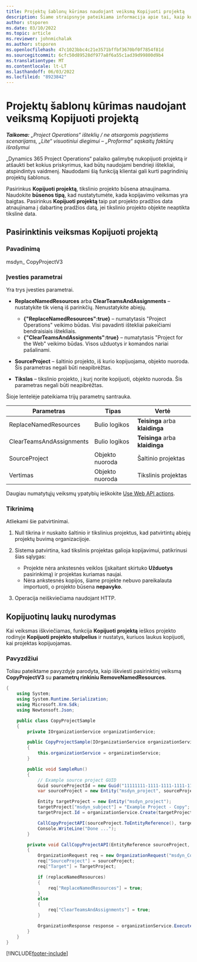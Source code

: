 ```yaml
---
title: Projektų šablonų kūrimas naudojant veiksmą Kopijuoti projektą
description: Šiame straipsnyje pateikiama informacija apie tai, kaip kurti projekto šablonus naudojant pasirinktinį veiksmą Kopijuoti projektą.
author: stsporen
ms.date: 03/10/2022
ms.topic: article
ms.reviewer: johnmichalak
ms.author: stsporen
ms.openlocfilehash: 47c1023bbc4c21e3571bffbf3670bf0f7854f81d
ms.sourcegitcommit: 6cfc50d89528df977a8f6a55c1ad39d99800d9b4
ms.translationtype: MT
ms.contentlocale: lt-LT
ms.lasthandoff: 06/03/2022
ms.locfileid: "8923842"
---
```

# <a name="develop-project-templates-with-copy-project"></a>Projektų šablonų kūrimas naudojant veiksmą Kopijuoti projektą

_**Taikoma:** „Project Operations“ išteklių / ne atsargomis pagrįstiems scenarijams, „Lite“ visuotiniui diegimui – „Proforma“ sąskaitų faktūrų išrašymui_

„Dynamics 365 Project Operations“ palaiko galimybę nukopijuoti projektą ir atšaukti bet kokius priskyrimus, kad būtų naudojami bendrieji ištekliai, atspindintys vaidmenį. Naudodami šią funkciją klientai gali kurti pagrindinių projektų šablonus.

Pasirinkus **Kopijuoti projektą**, tikslinio projekto būsena atnaujinama. Naudokite **būsenos tipą**, kad nustatytumėte, kada kopijavimo veiksmas yra baigtas. Pasirinkus **Kopijuoti projektą** taip pat projekto pradžios data atnaujinama į dabartinę pradžios datą, jei tikslinio projekto objekte neaptikta tikslinė data.

## <a name="copy-project-custom-action"></a>Pasirinktinis veiksmas Kopijuoti projektą

### <a name="name"></a>Pavadinimą 

msdyn\_ CopyProjectV3

### <a name="input-parameters"></a>Įvesties parametrai

Yra trys įvesties parametrai.

- **ReplaceNamedResources** arba **ClearTeamsAndAssignments** – nustatykite tik vieną iš parinkčių. Nenustatykite abiejų.

    - **\{"ReplaceNamedResources":true\}** – numatytasis "Project Operations" veikimo būdas. Visi pavadinti ištekliai pakeičiami bendraisiais ištekliais.
    - **\{"ClearTeamsAndAssignments":true\}** – numatytasis "Project for the Web" veikimo būdas. Visos užduotys ir komandos nariai pašalinami.

- **SourceProject** – šaltinio projekto, iš kurio kopijuojama, objekto nuoroda. Šis parametras negali būti neapibrėžtas.
- **Tikslas** – tikslinio projekto, į kurį norite kopijuoti, objekto nuoroda. Šis parametras negali būti neapibrėžtas.

Šioje lentelėje pateikiama trijų parametrų santrauka.

| Parametras                | Tipas             | Vertė                 |
|--------------------------|------------------|-----------------------|
| ReplaceNamedResources    | Bulio logikos          | **Teisinga** arba **klaidinga** |
| ClearTeamsAndAssignments | Bulio logikos          | **Teisinga** arba **klaidinga** |
| SourceProject            | Objekto nuoroda | Šaltinio projektas    |
| Vertimas                   | Objekto nuoroda | Tikslinis projektas    |

Daugiau numatytųjų veiksmų ypatybių ieškokite [Use Web API actions](/powerapps/developer/common-data-service/webapi/use-web-api-actions).

### <a name="validations"></a>Tikrinimą

Atliekami šie patvirtinimai.

1. Null tikrina ir nuskaito šaltinio ir tikslinius projektus, kad patvirtintų abiejų projektų buvimą organizacijoje.
2. Sistema patvirtina, kad tikslinis projektas galioja kopijavimui, patikrinusi šias sąlygas:

    - Projekte nėra ankstesnės veiklos (įskaitant skirtuko **Užduotys** pasirinkimą) ir projektas kuriamas naujai.
    - Nėra ankstesnės kopijos, šiame projekte nebuvo pareikalauta importuoti, o projekto būsena **nepavyko**.

3. Operacija neiškviečiama naudojant HTTP.

## <a name="specify-fields-to-copy"></a>Kopijuotinų laukų nurodymas

Kai veiksmas iškviečiamas, funkcija **Kopijuoti projektą** ieškos projekto rodinyje **Kopijuoti projekto stulpelius** ir nustatys, kuriuos laukus kopijuoti, kai projektas kopijuojamas.

### <a name="example"></a>Pavyzdžiui

Toliau pateiktame pavyzdyje parodyta, kaip iškviesti pasirinktinį veiksmą **CopyProjectV3** su **parametrų rinkiniu RemoveNamedResources**.

```C#
{
    using System;
    using System.Runtime.Serialization;
    using Microsoft.Xrm.Sdk;
    using Newtonsoft.Json;

    public class CopyProjectSample
    {
        private IOrganizationService organizationService;

        public CopyProjectSample(IOrganizationService organizationService)
        {
            this.organizationService = organizationService;
        }

        public void SampleRun()
        {
            // Example source project GUID
            Guid sourceProjectId = new Guid("11111111-1111-1111-1111-111111111111");
            var sourceProject = new Entity("msdyn_project", sourceProjectId);

            Entity targetProject = new Entity("msdyn_project");
            targetProject["msdyn_subject"] = "Example Project - Copy";
            targetProject.Id = organizationService.Create(targetProject);

            CallCopyProjectAPI(sourceProject.ToEntityReference(), targetProject.ToEntityReference(), copyOption, true, false);
            Console.WriteLine("Done ...");
        }

        private void CallCopyProjectAPI(EntityReference sourceProject, EntityReference TargetProject, bool replaceNamedResources = true, bool clearTeamsAndAssignments = false)
        {
            OrganizationRequest req = new OrganizationRequest("msdyn_CopyProjectV3");
            req["SourceProject"] = sourceProject;
            req["Target"] = TargetProject;

            if (replaceNamedResources)
            {
                req["ReplaceNamedResources"] = true;
            }
            else
            {
                req["ClearTeamsAndAssignments"] = true;
            }

            OrganizationResponse response = organizationService.Execute(req);
        }
    }
}
```

[!INCLUDE[footer-include](../includes/footer-banner.md)]
